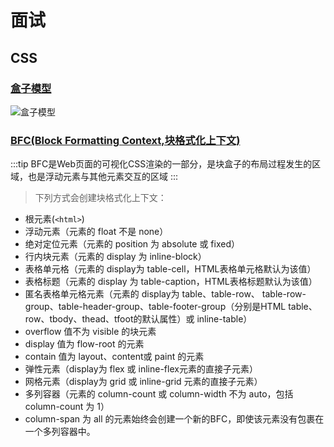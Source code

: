 # 面试

## CSS

### [盒子模型](https://developer.mozilla.org/zh-CN/docs/Web/CSS/CSS_Box_Model/Introduction_to_the_CSS_box_model)

![盒子模型](https://mdn.mozillademos.org/files/8685/boxmodel-(3).png)

### [BFC(Block Formatting Context,块格式化上下文)](https://developer.mozilla.org/zh-CN/docs/Web/Guide/CSS/Block_formatting_context)

:::tip
BFC是Web页面的可视化CSS渲染的一部分，是块盒子的布局过程发生的区域，也是浮动元素与其他元素交互的区域
:::

>下列方式会创建块格式化上下文：

* 根元素(`<html>`)
* 浮动元素（元素的 float 不是 none）
* 绝对定位元素（元素的 position 为 absolute 或 fixed）
* 行内块元素（元素的 display 为 inline-block）
* 表格单元格（元素的 display为 table-cell，HTML表格单元格默认为该值）
* 表格标题（元素的 display 为 table-caption，HTML表格标题默认为该值）
* 匿名表格单元格元素（元素的 display为 table、table-row、 table-row-group、table-header-group、table-footer-group（分别是HTML table、row、tbody、thead、tfoot的默认属性）或 inline-table）
* overflow 值不为 visible 的块元素
* display 值为 flow-root 的元素
* contain 值为 layout、content或 paint 的元素
* 弹性元素（display为 flex 或 inline-flex元素的直接子元素）
* 网格元素（display为 grid 或 inline-grid 元素的直接子元素）
* 多列容器（元素的 column-count 或 column-width 不为 auto，包括 column-count 为 1）
* column-span 为 all 的元素始终会创建一个新的BFC，即使该元素没有包裹在一个多列容器中。

